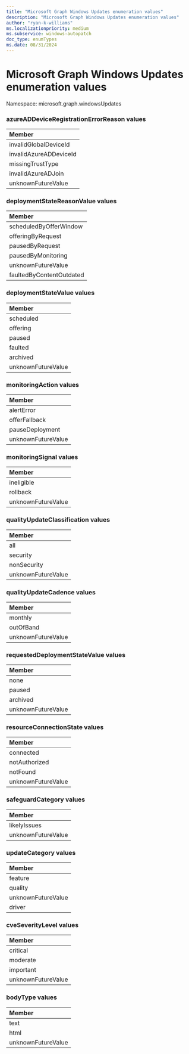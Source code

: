 ```yaml
---
title: "Microsoft Graph Windows Updates enumeration values"
description: "Microsoft Graph Windows Updates enumeration values"
author: "ryan-k-williams"
ms.localizationpriority: medium
ms.subservice: windows-autopatch
doc_type: enumTypes
ms.date: 08/31/2024
---
```


# Microsoft Graph Windows Updates enumeration values

Namespace: microsoft.graph.windowsUpdates

### azureADDeviceRegistrationErrorReason values 

|Member|
|:---|
|invalidGlobalDeviceId|
|invalidAzureADDeviceId|
|missingTrustType|
|invalidAzureADJoin|
|unknownFutureValue|

### deploymentStateReasonValue values 

|Member|
|:---|
|scheduledByOfferWindow|
|offeringByRequest|
|pausedByRequest|
|pausedByMonitoring|
|unknownFutureValue|
|faultedByContentOutdated|

### deploymentStateValue values 

|Member|
|:---|
|scheduled|
|offering|
|paused|
|faulted|
|archived|
|unknownFutureValue|

### monitoringAction values 

|Member|
|:---|
|alertError|
|offerFallback|
|pauseDeployment|
|unknownFutureValue|

### monitoringSignal values 

|Member|
|:---|
|ineligible|
|rollback|
|unknownFutureValue|

### qualityUpdateClassification values 

|Member|
|:---|
|all|
|security|
|nonSecurity|
|unknownFutureValue|

### qualityUpdateCadence values 

|Member|
|:---|
|monthly|
|outOfBand|
|unknownFutureValue|

### requestedDeploymentStateValue values 

|Member|
|:---|
|none|
|paused|
|archived|
|unknownFutureValue|

### resourceConnectionState values 

|Member|
|:---|
|connected|
|notAuthorized|
|notFound|
|unknownFutureValue|

### safeguardCategory values 

|Member|
|:---|
|likelyIssues|
|unknownFutureValue|

### updateCategory values 

|Member|
|:---|
|feature|
|quality|
|unknownFutureValue|
|driver|

### cveSeverityLevel values 

|Member|
|:---|
|critical|
|moderate|
|important|
|unknownFutureValue|

### bodyType values

| Member |
|:-------|
| text   |
| html   |
| unknownFutureValue |

<!--
{
  "type": "#page.annotation",
  "namespace": "microsoft.graph.windowsUpdates"
}
-->
